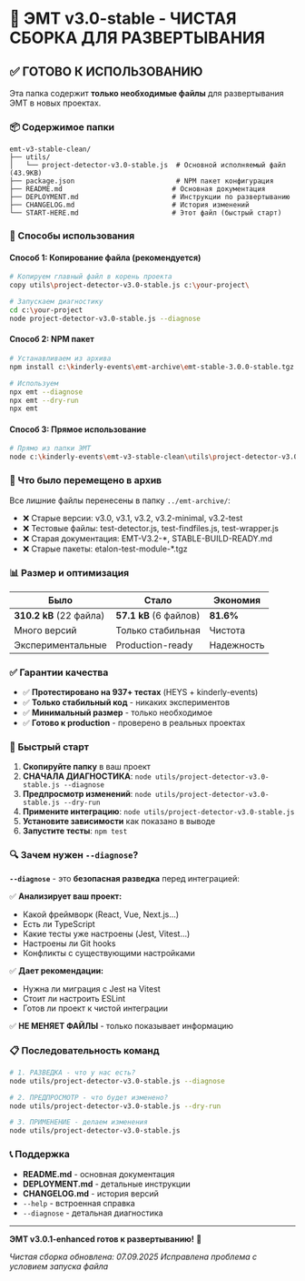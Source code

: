 # 🎯 ЭМТ v3.0-stable - ЧИСТАЯ СБОРКА ДЛЯ РАЗВЕРТЫВАНИЯ

## ✅ ГОТОВО К ИСПОЛЬЗОВАНИЮ

Эта папка содержит **только необходимые файлы** для развертывания ЭМТ в новых проектах.

### 📦 Содержимое папки

```
emt-v3-stable-clean/
├── utils/
│   └── project-detector-v3.0-stable.js  # Основной исполняемый файл (43.9KB)
├── package.json                         # NPM пакет конфигурация
├── README.md                           # Основная документация
├── DEPLOYMENT.md                       # Инструкции по развертыванию
├── CHANGELOG.md                        # История изменений
└── START-HERE.md                       # Этот файл (быстрый старт)
```

### 🚀 Способы использования

#### Способ 1: Копирование файла (рекомендуется)

```bash
# Копируем главный файл в корень проекта
copy utils\project-detector-v3.0-stable.js c:\your-project\

# Запускаем диагностику
cd c:\your-project
node project-detector-v3.0-stable.js --diagnose
```

#### Способ 2: NPM пакет

```bash
# Устанавливаем из архива
npm install c:\kinderly-events\emt-archive\emt-stable-3.0.0-stable.tgz

# Используем
npx emt --diagnose
npx emt --dry-run
npx emt
```

#### Способ 3: Прямое использование

```bash
# Прямо из папки ЭМТ
node c:\kinderly-events\emt-v3-stable-clean\utils\project-detector-v3.0-stable.js --diagnose
```

### 🧹 Что было перемещено в архив

Все лишние файлы перенесены в папку `../emt-archive/`:

- ❌ Старые версии: v3.0, v3.1, v3.2, v3.2-minimal, v3.2-test
- ❌ Тестовые файлы: test-detector.js, test-findfiles.js, test-wrapper.js
- ❌ Старая документация: EMT-V3.2-\*, STABLE-BUILD-READY.md
- ❌ Старые пакеты: etalon-test-module-\*.tgz

### 📊 Размер и оптимизация

| Было                    | Стало                  | Экономия   |
| ----------------------- | ---------------------- | ---------- |
| **310.2 kB** (22 файла) | **57.1 kB** (6 файлов) | **81.6%**  |
| Много версий            | Только стабильная      | Чистота    |
| Экспериментальные       | Production-ready       | Надежность |

### ✅ Гарантии качества

- ✅ **Протестировано на 937+ тестах** (HEYS + kinderly-events)
- ✅ **Только стабильный код** - никаких экспериментов
- ✅ **Минимальный размер** - только необходимое
- ✅ **Готово к production** - проверено в реальных проектах

### 🎯 Быстрый старт

1. **Скопируйте папку** в ваш проект
2. **СНАЧАЛА ДИАГНОСТИКА**: `node utils/project-detector-v3.0-stable.js --diagnose`
3. **Предпросмотр изменений**: `node utils/project-detector-v3.0-stable.js --dry-run`
4. **Примените интеграцию**: `node utils/project-detector-v3.0-stable.js`
5. **Установите зависимости** как показано в выводе
6. **Запустите тесты**: `npm test`

### 🔍 Зачем нужен `--diagnose`?

**`--diagnose`** - это **безопасная разведка** перед интеграцией:

✅ **Анализирует ваш проект:**

- Какой фреймворк (React, Vue, Next.js...)
- Есть ли TypeScript
- Какие тесты уже настроены (Jest, Vitest...)
- Настроены ли Git hooks
- Конфликты с существующими настройками

✅ **Дает рекомендации:**

- Нужна ли миграция с Jest на Vitest
- Стоит ли настроить ESLint
- Готов ли проект к чистой интеграции

✅ **НЕ МЕНЯЕТ ФАЙЛЫ** - только показывает информацию

### 📋 Последовательность команд

```bash
# 1. РАЗВЕДКА - что у нас есть?
node utils/project-detector-v3.0-stable.js --diagnose

# 2. ПРЕДПРОСМОТР - что будет изменено?
node utils/project-detector-v3.0-stable.js --dry-run

# 3. ПРИМЕНЕНИЕ - делаем изменения
node utils/project-detector-v3.0-stable.js
```

### 📞 Поддержка

- **README.md** - основная документация
- **DEPLOYMENT.md** - детальные инструкции
- **CHANGELOG.md** - история версий
- `--help` - встроенная справка
- `--diagnose` - детальная диагностика

---

**ЭМТ v3.0.1-enhanced готов к развертыванию!** 🚀

_Чистая сборка обновлена: 07.09.2025_
_Исправлена проблема с условием запуска файла_
